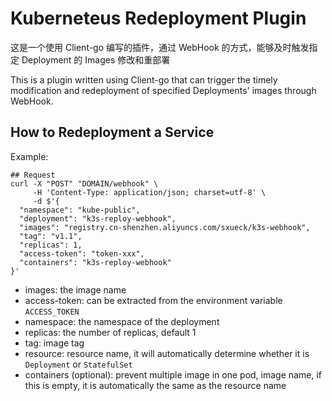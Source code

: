 # Kuberneteus Redeployment Plugin

这是一个使用 Client-go 编写的插件，通过 WebHook 的方式，能够及时触发指定 Deployment 的 Images 修改和重部署

This is a plugin written using Client-go that can trigger the timely modification and redeployment of specified Deployments' images through WebHook.

## How to Redeployment a Service

Example:
```shell
## Request
curl -X "POST" "DOMAIN/webhook" \
     -H 'Content-Type: application/json; charset=utf-8' \
     -d $'{
  "namespace": "kube-public",
  "deployment": "k3s-reploy-webhook",
  "images": "registry.cn-shenzhen.aliyuncs.com/sxueck/k3s-webhook",
  "tag": "v1.1",
  "replicas": 1,
  "access-token": "token-xxx",
  "containers": "k3s-reploy-webhook"
}'
```

* images: the image name
* access-token: can be extracted from the environment variable `ACCESS_TOKEN`
* namespace: the namespace of the deployment
* replicas: the number of replicas, default 1
* tag: image tag
* resource: resource name, it will automatically determine whether it is `Deployment` or `StatefulSet`
* containers (optional): prevent multiple image in one pod, image name, if this is empty, it is automatically the same as the resource name
